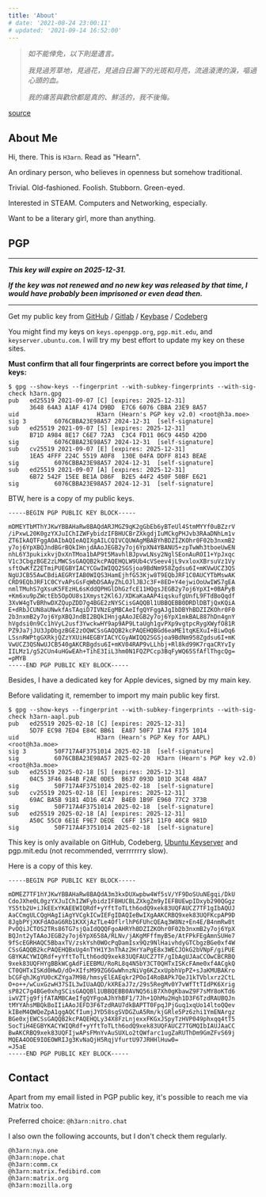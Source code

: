 ```yaml
---
title: 'About'
# date: '2021-08-24 23:00:11'
# updated: '2021-09-14 16:52:00'
---
```




> *如不能倖免，以下則是遺言。*
>
> *我見過芳草地，見過花，見過白日漏下的光斑和月亮，流過滾燙的淚，嘔過心頭的血。*
>
> *我的痛苦與歡欣都是真的、鮮活的，我不後悔。*

[source](https://web.archive.org/web/20200202071147/https://twitter.com/Midorrriii/status/1223598045528383488)



## About Me

<!--div style='white-space: pre-wrap; font-variant-ligatures: none; font-family: JetBrains Mono, monospace; font-size: 90%;'--> 

Hi, there. This is `H3arn`. Read as "Hearn".

An ordinary person, who believes in openness but somehow traditional. 

Trivial. Old-fashioned. Foolish. Stubborn. Green-eyed. 

Interested in STEAM. Computers and Networking, especially. 

Want to be a literary girl, more than anything. 



<!--/div-->
<!--A crossdressing beginner.--> 



## PGP

---

***This key will expire on 2025-12-31.***

***If the key was not renewed and no new key was released by that time, I would have probably been imprisoned or even dead then.***

---

Get my public key from [GitHub](https://github.com/H3arn.gpg) / [Gitlab](https://gitlab.com/H3arn.gpg) / [Keybase](https://keybase.io/h3arn/pgp_keys.asc) / [Codeberg](https://codeberg.org/H3arn.gpg) 

You might find my keys on `keys.openpgp.org`, `pgp.mit.edu`, and `keyserver.ubuntu.com`. I will try my best effort to update my key on these sites<!--, but **NOT** responsible for any consequences caused by using public keys of `3648 64A3 A1AF 4174 D9BD  E7C6 6076 CBBA 23E9 8A57` from those sites-->. 

<!--I once shared [an article](https://www.douban.com/note/763978955/) about PGP uid collision, which since then inspired a lot of people to exploit their computers for calculating a cool PGP uid. But this also brings a higher risk of MITM attack. I deeply apologize for that.--> 

<!--Considering the current capability of brute force attack, it's no longer a reliable method using 64-bit uid to verify the identity.--> 

<!--Thus, **the fingerprints of all the subkeys have to be verified**. For example:--> 

**Must confirm that all four fingerprints are correct before you import the keys:**

```text
$ gpg --show-keys --fingerprint --with-subkey-fingerprints --with-sig-check h3arn.gpg
pub   ed25519 2021-09-07 [C] [expires: 2025-12-31]
      3648 64A3 A1AF 4174 D9BD  E7C6 6076 CBBA 23E9 8A57
uid                      H3arn (Hearn's PGP key v2.0) <root@h3a.moe>
sig 3        6076CBBA23E98A57 2024-12-31  [self-signature]
sub   ed25519 2021-09-07 [S] [expires: 2025-12-31]
      B71D A984 8E17 C6E7 72A3  C3C4 FD11 06C9 445D 42D0
sig          6076CBBA23E98A57 2024-12-31  [self-signature]
sub   cv25519 2021-09-07 [E] [expires: 2025-12-31]
      1EA5 4FFF 224C 5519 A0F8  130E 04FA DDFF 8143 BEAE
sig          6076CBBA23E98A57 2024-12-31  [self-signature]
sub   ed25519 2021-09-07 [A] [expires: 2025-12-31]
      6B72 542F 15EE BE1A D86F  B2E5 44F2 450F 50BF E621
sig          6076CBBA23E98A57 2024-12-31  [self-signature]
```

BTW, here is a copy of my public keys. 

```PGP
-----BEGIN PGP PUBLIC KEY BLOCK-----

mDMEYTbMThYJKwYBBAHaRw8BAQdARJMGZ9qK2gGbEb6yBTeUl4StmMYYf0uBZzrV
/iPxwL20K0gzYXJuIChIZWFybidzIFBHUCBrZXkgdjIuMCkgPHJvb3RAaDNhLm1v
ZT6IkAQTFggAOAIbAQIeAQIXgAILCQIVCQUWAgMBABYhBDZIZKOhr0F02b3nxmB2
y7oj6YpXBQJndBGrBQkIHnjdAAoJEGB2y7oj6YpXN4YBANU5+zpTwWh3tboeUwEN
nhL6Y3pukixkvjDxXnTMoa1bAP9t5MavhlBJpvwLNsy2NglSEonAuROI1+YpJxqc
V1c3CbgzBGE2zLMWCSsGAQQB2kcPAQEHQLW9Ub4cVSeev4jL9vxloxXBrsuVz1Vy
sftOwKfZ2ETmiPUEGBYIACYCGwIWIQQ2SGSjoa9BdNm958Zgdsu6I+mKVwUCZ3QS
NgUJCB55AwCBdiAEGRYIAB0WIQS3HamEjhfG53Kjw8T9EQbJRF1C0AUCYTbMswAK
CRD9EQbJRF1C0CYvAPsGsFqWbDSAAyZhLOJlJBJc3F+8ED+Y4ejwiOoUwIWS7gEA
nmlTMuhS7gXsuK5FEzHL6sKddQPHGlDhGzfcE11HQgsJEGB2y7oj6YpXI+0BAPyB
+Km6xu9pZWctEb5OpOU8s1Xmyst2Kl6J/XDKaKaAAP4iqskufgUnfL9FTdBoQqdf
3XvW4gTvBRhwDXZQupZDD7g4BGE2zNYSCisGAQQBl1UBBQEBB0DRDlDBTjQxKQiA
E+dRbJCUN8aUNwkfAsTAqiD7IVNzEgMBCAeIfgQYFggAJgIbDBYhBDZIZKOhr0F0
2b3nxmB2y7oj6YpXBQJndBI2BQkIHnjgAAoJEGB2y7oj6YpX1mkBAL887hDn4gnY
hVgdsi0n9Cc1hVyL2usf3YwckwHY9ap9AP9LtaUgh1gvPXp9vgtpcRygXWyfO81R
PZ9Ja7jJU3JpDbgzBGE2zOQWCSsGAQQB2kcPAQEHQBGd6eaME1tqKEXuI+BiwOq6
LSsnRWPtgGXRkjQZzYXUiH4EGBYIACYCGyAWIQQ2SGSjoa9BdNm958Zgdsu6I+mK
VwUCZ3QSNwUJCB540gAKCRBgdsu6I+mKV04RAP9vLLhbj+Rl8kd99K7rqaCRYvIy
IILMz1/g52CUn4uHGwEAh+TihE3IiL3hm0N1FQZPCcp3BqFyWQ65SfAflThgcQg=
=pMYB
-----END PGP PUBLIC KEY BLOCK-----

```

Besides, I have a dedicated key for Apple devices, signed by my main key. 

Before validating it, remember to import my main public key first.

```text
$ gpg --show-keys --fingerprint --with-subkey-fingerprints --with-sig-check h3arn-aapl.pub
pub   ed25519 2025-02-18 [C] [expires: 2025-12-31]
      5D7F EC98 7ED4 E84C BB61  EA87 50F7 17A4 F375 1014
uid                      H3arn (Hearn's PGP Key for AAPL) <root@h3a.moe>
sig 3        50F717A4F3751014 2025-02-18  [self-signature]
sig          6076CBBA23E98A57 2025-02-20  H3arn (Hearn's PGP key v2.0) <root@h3a.moe>
sub   ed25519 2025-02-18 [S] [expires: 2025-12-31]
      04C5 3F46 844B F2AE 0DE5  B637 093D 101D 3C48 48A7
sig          50F717A4F3751014 2025-02-18  [self-signature]
sub   cv25519 2025-02-18 [E] [expires: 2025-12-31]
      69AC BA5B 9181 4D16 4CA7  B4E0 1B9F E960 77C2 373B
sig          50F717A4F3751014 2025-02-18  [self-signature]
sub   ed25519 2025-02-18 [A] [expires: 2025-12-31]
      A50C 55C0 6E1E F9E7 DEDE  C6FF 15F1 11F0 40C8 981D
sig          50F717A4F3751014 2025-02-18  [self-signature]

```

This key is only available on GitHub, Codeberg, [Ubuntu Keyserver](https://keyserver.ubuntu.com/pks/lookup?search=root%40h3a.moe&fingerprint=on&op=index) and pgp.mit.edu (not recommended, verrrrrrry slow). 

Here is a copy of this key. 

```pgp
-----BEGIN PGP PUBLIC KEY BLOCK-----

mDMEZ7TF1hYJKwYBBAHaRw8BAQdA3m3kxDUXwpbw4Wf5sV/YF9DoSUuNEgqi/DkU
CdoJXhe0L0gzYXJuIChIZWFybidzIFBHUCBLZXkgZm9yIEFBUEwpIDxyb290QGgz
YS5tb2U+iJkEExYKAEEWIQRdf+yYftToTLth6odQ9xek83UQFAUCZ7TF1gIbAQUJ
AaCCmgULCQgHAgIiAgYVCgkICwIEFgIDAQIeBwIXgAAKCRBQ9xek83UQFKcpAP9D
8JgbPYjXKFdAOaG6Rb1KXXjAzTLe4OflrlhP6FUhcQEAq3W8Nz+En4E/B4nmRw8t
PvOQiJCTOS2TRs86TG7sjQaIdQQQFgoAHRYhBDZIZKOhr0F02b3nxmB2y7oj6YpX
BQJnt2yTAAoJEGB2y7oj6YpX658A/RLNv/jAKgMFffmyB5e/AtFPkFEgAmnSUHe7
9fScEGRHAQC5BbaxTV/zskYsh0WOcPqDamIsx9Qz9NlHaivhdyGTCbgzBGe0xf4W
CSsGAQQB2kcPAQEHQBxUg4nTYH1Y3nThAz2HrYaPgE8x3WECJOkG2bVNpF/giPUE
GBYKACYWIQRdf+yYftToTLth6odQ9xek83UQFAUCZ7TF/gIbAgUJAaCCOwCBCRBQ
9xek83UQFHYgBBkWCgAdFiEEBMU/RoRL8q4N5bY3CT0QHTxISKcFAme0xf4ACgkQ
CT0QHTxISKd0HwD/dO+XIfsM99ZG6GwWhnzNiVg6KZxxUpbhVpPZ+sJaKMUBAKro
bCGFqhJKgYU0cKZYga7M98/hmsyElEAEqkr2POoI4RoBAPk7QeJ1kTVblxrz2CtL
O+o++/wCuxGzwH37SIL3wIUaAQD/kXREaJ7z/29s5RegMv0Y7vWfTtTIdPK6Xrig
sP82C7g4BGe0xhgSCisGAQQBl1UBBQEBB0AVNQ56iB7Xh0gKbawZ9F7sMY8oKTd6
iwVZTjg9fjfATAMBCAeIfgQYFgoAJhYhBF1/7Jh+1OhMu2Hqh1D3F6TzdRAUBQJn
tMYYAhsMBQkBoIIiAAoJEFD3F6TzdRAU7dkBAPTT0FpqJPjGuq1xqUo14ltoQQev
kIBeM4QWQeZpA1ggAQCfIumjJYD58sgSVDGZuA5Rm/kjGRle5Pz6zhi1YmENArgz
BGe0xjEWCSsGAQQB2kcPAQEHQLy34X8FzLnjexxFKGxJSpyTzHVP049phxqq4tT5
SocTiH4EGBYKACYWIQRdf+yYftToTLth6odQ9xek83UQFAUCZ7TGMQIbIAUJAaCC
BwAKCRBQ9xek83UQFIjwAPsFMnYvAuSUXLo2tQWfarc1ugZaRUThDm9GmZFvS69j
MQEA4OOE9IOEOWRIJg3KvNaQjH5RqjVfurtU97JRHHlHuw0=
=J5aE
-----END PGP PUBLIC KEY BLOCK-----

```

## Contact

Apart from my email listed in PGP public key, it's possible to reach me via Matrix too. 

Preferred choice: `@h3arn:nitro.chat`

I also own the following accounts, but I don't check them regularly. 

```TXT
@h3arn:nya.one
@h3arn:nope.chat
@h3arn:comm.cx
@h3arn:matrix.fedibird.com
@h3arn:matrix.org  
@h3arn:mozilla.org 
```

